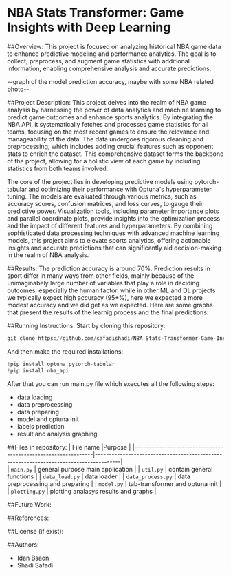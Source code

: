 # NBA Stats Transformer: Game Insights with Deep Learning

##Overview:
This project is focused on analyzing historical NBA game data to enhance predictive modeling and performance analytics. The goal is to collect, preprocess, and augment game statistics with additional information, enabling comprehensive analysis and accurate predictions.

--graph of the model prediction accuracy, maybe with some NBA related photo--

##Project Description:
This project delves into the realm of NBA game analysis by harnessing the power of data analytics and machine learning to predict game outcomes and enhance sports analytics. By integrating the NBA API, it systematically fetches and processes game statistics for all teams, focusing on the most recent games to ensure the relevance and manageability of the data. The data undergoes rigorous cleaning and preprocessing, which includes adding crucial features such as opponent stats to enrich the dataset. This comprehensive dataset forms the backbone of the project, allowing for a holistic view of each game by including statistics from both teams involved.

The core of the project lies in developing predictive models using pytorch-tabular and optimizing their performance with Optuna's hyperparameter tuning. The models are evaluated through various metrics, such as accuracy scores, confusion matrices, and loss curves, to gauge their predictive power. Visualization tools, including parameter importance plots and parallel coordinate plots, provide insights into the optimization process and the impact of different features and hyperparameters. By combining sophisticated data processing techniques with advanced machine learning models, this project aims to elevate sports analytics, offering actionable insights and accurate predictions that can significantly aid decision-making in the realm of NBA analysis.

##Results:
The prediction accuracy is around 70%.
Prediction results in sport differ in many ways from other fields, mainly because of the unimaginabely large number of variables that play a role in deciding outcomes, especially the human factor.
while in other ML and DL projects we typically expect high accuracy (95+%), here we expected a more modest accuracy and we did get as we expected.
Here are some graphs that present the results of the learnig process and the final predictions:



##Running Instructions:
Start by cloning this repository:
```python
git clone https://github.com/safadishadi/NBA-Stats-Transformer-Game-Insights-with-Deep-Learning.git
```
And then make the required installations:
```python
!pip install optuna pytorch-tabular
!pip install nba_api
```
After that you can run main.py file which executes all the following steps:
* data loading
* data preprocessing
* data preparing
* model and optuna init
* labels prediction
* result and analysis graphing 

##Files in repository:
| File name                                                     |Purpose                                                                                |
|---------------------------------------------------------------|---------------------------------------------------------------------------------------|    
| `main.py`                                                     | general purpose main application                                                      |
| `util.py`                                                     | contain general functions                                                             |
| `data_load.py`                                                | data loader                                                                           |
| `data_process.py`                                             | data preprocessing and preparing                                                      |
| `model.py`                                                    | tab-transformer and optuna init                                                       |
| `plotting.py`                                                 | plotting analasys results and graphs                                                  |

##Future Work:

##References:

##License (if exist):

##Authors:
*  Idan Bsaon
*  Shadi Safadi


